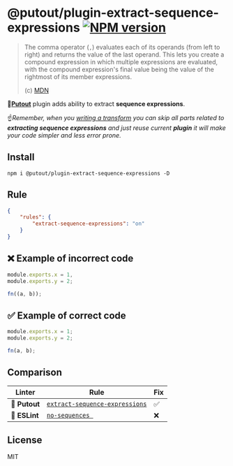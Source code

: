 # @putout/plugin-extract-sequence-expressions [![NPM version][NPMIMGURL]][NPMURL]

[NPMIMGURL]: https://img.shields.io/npm/v/@putout/plugin-extract-sequence-expressions.svg?style=flat&longCache=true
[NPMURL]: https://npmjs.org/package/@putout/plugin-extract-sequence-expressions"npm"

> The comma operator (`,`) evaluates each of its operands (from left to right) and returns the value of the last operand. This lets you create a compound expression in which multiple expressions are evaluated, with the compound expression's final value being the value of the rightmost of its member expressions.
>
> (c) [MDN](https://developer.mozilla.org/en-US/docs/Web/JavaScript/Reference/Operators/Comma_Operator)

🐊[**Putout**](https://github.com/coderaiser/putout) plugin adds ability to extract **sequence expressions**.

☝️*Remember, when you [writing a transform](https://github.com/coderaiser/putout/tree/master/packages/engine-runner#readme) you can skip all parts related to **extracting sequence expressions** and just reuse current **plugin** it will make your code simpler and less error prone.*


## Install

```
npm i @putout/plugin-extract-sequence-expressions -D
```

## Rule

```json
{
    "rules": {
        "extract-sequence-expressions": "on"
    }
}
```

## ❌ Example of incorrect code

```js
module.exports.x = 1,
module.exports.y = 2;

fn((a, b));
```

## ✅ Example of correct code

```js
module.exports.x = 1;
module.exports.y = 2;

fn(a, b);
```


## Comparison

Linter | Rule | Fix
--------|-------|------------|
🐊 **Putout**| [`extract-sequence-expressions`](https://github.com/coderaiser/putout/tree/master/packages/plugin-extract-sequence-expressions#readme)| ✅
🦕 **ESLint** | [`no-sequences `](https://eslint.org/docs/rules/no-sequences) | ❌

## License

MIT
